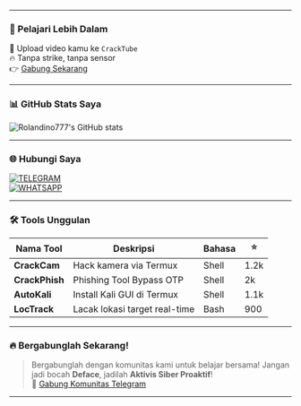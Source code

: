 
---

### 🧠 Pelajari Lebih Dalam
🎥 Upload video kamu ke `CrackTube`  
🔥 Tanpa strike, tanpa sensor  
👉 [Gabung Sekarang](https://t.me/crackers_community)

---

### 📊 GitHub Stats Saya
![Rolandino777's GitHub stats](https://github-readme-stats.vercel.app/api?username=Rolandino777&show_icons=true&theme=radical)

---

### 🌐 Hubungi Saya

[![TELEGRAM](https://img.shields.io/badge/Telegram-Crack_Group-blue)](https://t.me/Rolandino23)  
[![WHATSAPP](https://img.shields.io/badge/Whatsapp-Chat_Rolandino-green)](https://wa.me/6281243587205)  

---

### 🛠️ Tools Unggulan

| Nama Tool      | Deskripsi                                      | Bahasa | ⭐ |
|----------------|------------------------------------------------|--------|----|
| **CrackCam**   | Hack kamera via Termux                         | Shell  | 1.2k |
| **CrackPhish** | Phishing Tool Bypass OTP                       | Shell  | 2k |
| **AutoKali**   | Install Kali GUI di Termux                     | Shell  | 1.1k |
| **LocTrack**   | Lacak lokasi target real-time                  | Bash   | 900 |

---

### 🔥 Bergabunglah Sekarang!
> Bergabunglah dengan komunitas kami untuk belajar bersama!
> Jangan jadi bocah **Deface**, jadilah **Aktivis Siber Proaktif**!  
> 🤝 [Gabung Komunitas Telegram](https://t.me/crackers_community)

---

